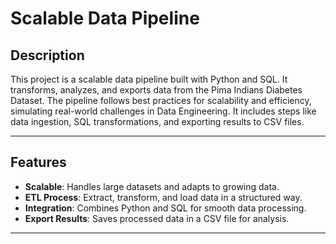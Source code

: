 # Scalable Data Pipeline

## Description
This project is a scalable data pipeline built with Python and SQL. It transforms, analyzes, and exports data from the Pima Indians Diabetes Dataset. The pipeline follows best practices for scalability and efficiency, simulating real-world challenges in Data Engineering. It includes steps like data ingestion, SQL transformations, and exporting results to CSV files.

---

## Features
- **Scalable**: Handles large datasets and adapts to growing data.
- **ETL Process**: Extract, transform, and load data in a structured way.
- **Integration**: Combines Python and SQL for smooth data processing.
- **Export Results**: Saves processed data in a CSV file for analysis.

---
